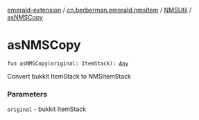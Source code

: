 [emerald-extension](../../index.md) / [cn.berberman.emerald.nmsItem](../index.md) / [NMSUtil](index.md) / [asNMSCopy](.)

# asNMSCopy

`fun asNMSCopy(original: ItemStack): `[`Any`](https://kotlinlang.org/api/latest/jvm/stdlib/kotlin/-any/index.html)

Convert bukkit ItemStack to NMSItemStack

### Parameters

`original` - bukkit ItemStack